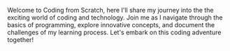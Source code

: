 Welcome to Coding from Scratch, here I'll share my
journey into the the exciting world of coding and 
technology. Join me as I navigate through the basics 
of programming, explore innovative concepts, and document 
the challenges of my learning process. Let's embark on 
this coding adventure together!


